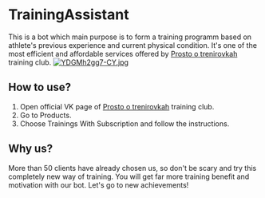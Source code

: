 # TrainingAssistant
This is a bot which main purpose is to form a training programm based on athlete's previous experience and current physical condition. It's one of the most efficient and affordable services offered by [Prosto o trenirovkah](https://vk.com/club_prosto_o_trenirovkah) training club.
[![YDGMh2gg7-CY.jpg](https://i.postimg.cc/FsJpZDKB/YDGMh2gg7-CY.jpg)](https://postimg.cc/8jNLkdMR)
## How to use?
1. Open official VK page of [Prosto o trenirovkah](https://vk.com/club_prosto_o_trenirovkah) training club.
2. Go to Products.
3. Choose Trainings With Subscription and follow the instructions.
## Why us?
More than 50 clients have already chosen us, so don't be scary and try this completely new way of training. You will get far more training benefit and motivation with our bot. Let's go to new achievements!


